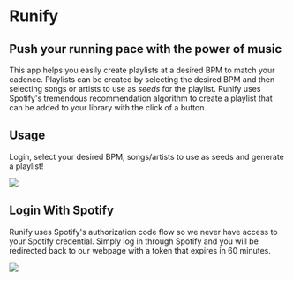 # Runify

## Push your running pace with the power of music

This app helps you easily create playlists at a desired BPM to match your cadence. Playlists can be created by selecting the desired BPM and then selecting songs or artists to use as _seeds_ for the playlist. Runify uses Spotify's tremendous recommendation algorithm to create a playlist that can be added to your library with the click of a button.

## Usage

Login, select your desired BPM, songs/artists to use as seeds and generate a playlist!

<img src="https://res.cloudinary.com/dixtgpaos/image/upload/v1674594724/Runify_ctxeet.gif" style="max-height: 900px">

## Login With Spotify

Runify uses Spotify's authorization code flow so we never have access to your Spotify credential. Simply log in through Spotify and you will be redirected back to our webpage with a token that expires in 60 minutes.

<img src="https://res.cloudinary.com/dixtgpaos/image/upload/v1674594761/auth_flow_jpyjti.png" style="max-height: 900px">
